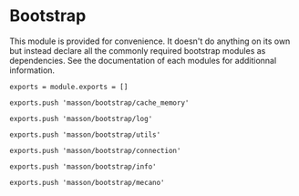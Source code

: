 
# Bootstrap

This module is provided for convenience. It doesn't do anything on its own but
instead declare all the commonly required bootstrap modules as dependencies. 
See the documentation of each modules for additionnal information.

    exports = module.exports = []

    exports.push 'masson/bootstrap/cache_memory'

    exports.push 'masson/bootstrap/log'

    exports.push 'masson/bootstrap/utils'

    exports.push 'masson/bootstrap/connection'

    exports.push 'masson/bootstrap/info'

    exports.push 'masson/bootstrap/mecano'












